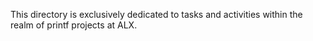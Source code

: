 This directory is exclusively dedicated to tasks and activities within the realm of printf projects at ALX.

